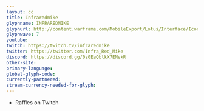 ```yaml
---
layout: cc
title: Infraredmike
glyphname: INFRAREDMIKE
glyphurl: http://content.warframe.com/MobileExport/Lotus/Interface/Icons/Player/ContentCreators/InfraredMike.png
glyphwave: 7
youtube: 
twitch: https://twitch.tv/infraredmike
twitter: https://twitter.com/Infra_Red_Mike
discord: https://discord.gg/0z0EeQblkX7ENekR
other-site: 
primary-language: 
global-glyph-code: 
currently-partnered: 
stream-currency-needed-for-glyph: 
---
```

* Raffles on Twitch
